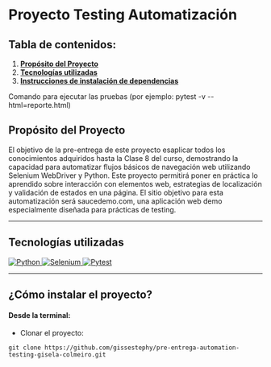 # Proyecto Testing Automatización


## Tabla de contenidos:

1. **[Propósito del Proyecto](#Requisitos)**
1. **[Tecnologías utilizadas](#tecnologías-usadas)**
1. **[Instrucciones de instalación de dependencias](#cómo-instalar-el-proyecto)**

Comando para ejecutar las pruebas (por ejemplo: pytest -v --html=reporte.html)


## **Propósito del Proyecto** <br/>

El objetivo de la pre-entrega de este proyecto esaplicar todos los conocimientos adquiridos hasta la Clase 8 del curso, demostrando la capacidad para automatizar flujos básicos de navegación web utilizando Selenium WebDriver y Python. Este proyecto permitirá poner en práctica lo aprendido sobre interacción con elementos web, estrategias de localización y validación de estados en una página. El sitio objetivo para esta automatización será saucedemo.com, una aplicación web demo especialmente diseñada para prácticas de testing.

***

## Tecnologías utilizadas

<p align="left">
  <!-- Python -->
  <a href="https://www.python.org/" target="_blank" data-bs-toggle="tooltip" title="Python">
    <img src="https://img.shields.io/badge/Python-3776AB?style=for-the-badge&logo=python&logoColor=white" alt="Python"/>
  </a>

  <!-- Selenium -->
  <a href="https://www.selenium.dev/" target="_blank" data-bs-toggle="tooltip" title="Selenium">
    <img src="https://img.shields.io/badge/Selenium-43B02A?style=for-the-badge&logo=selenium&logoColor=white" alt="Selenium"/>
  </a>

  <!-- Pytest -->
  <a href="https://docs.pytest.org/en/stable/" target="_blank" data-bs-toggle="tooltip" title="Pytest">
    <img src="https://img.shields.io/badge/Pytest-0A9EDC?style=for-the-badge&logo=pytest&logoColor=white" alt="Pytest"/>
  </a>
</p>

 ***

## ¿Cómo instalar el proyecto?

#### Desde la terminal:

- Clonar el proyecto:
````
git clone https://github.com/gissestephy/pre-entrega-automation-testing-gisela-colmeiro.git
````
